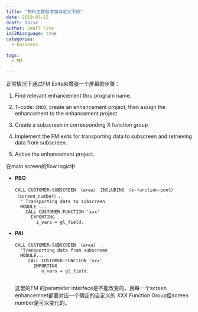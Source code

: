 ```yaml
---
title: "物料主数据增强自定义字段"
date: 2019-03-15
draft: false
author: Small Fire
isCJKLanguage: true
categories: 
  - business

tags: 
  - MM

---
```




正常情况下通过FM Exits来增强一个屏幕的步骤：

1. Find relevant enhancement thru program name.

2. T-code: `CMOD`, create an enhancement project, then assign the enhancement to the enhancement project

3. Create a subscreen in corresponding X function group

4. Implement the FM exits for transporting data to subscreen and retrieving data from subscreen.

5. Active the enhancement project.

在main screen的flow logic中

- **PBO**

  ```JS
  CALL CUSTOMER-SUBSCREEN 〈area〉 INCLUDING 〈x-function-pool〉												  〈screen_number〉.
    " Transporting data to subscreen
    MODULE ...
      CALL CUSTOMER-FUNCTION 'xxx'
        EXPORTING
          i_vars = gl_field.
  ```

  

- **PAI**

  ```JS
  CALL CUSTOMER-SUBSCREEN 〈area〉 .
    "Transporting data from subscreen
    MODULE...
       CALL CUSTOMER-FUNCTION 'xxx'
         IMPORTING
            o_vars = gl_field.
   
  ```

   这里的FM 的parameter interface是不能改变的，且每一个screen enhancemnet都要对应一个确定的自定义的 XXX Function Group但screen number是可以变化的。



